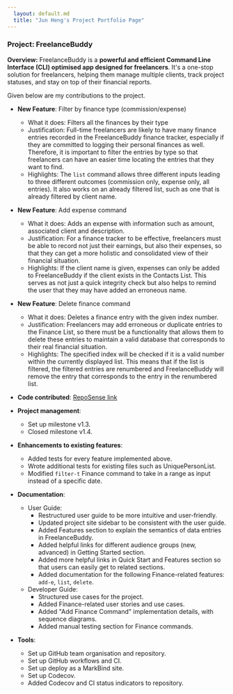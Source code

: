 ```yaml
---
  layout: default.md
  title: "Jun Heng's Project Portfolio Page"
---
```


### Project: FreelanceBuddy

**Overview:** FreelanceBuddy is a **powerful and efficient Command Line Interface (CLI)
optimised app designed for freelancers**.
It's a one-stop solution for freelancers, helping them manage multiple clients, track project statuses,
and stay on top of their financial reports.

Given below are my contributions to the project.

* **New Feature**: Filter by finance type (commission/expense)
  * What it does: Filters all the finances by their type
  * Justification: Full-time freelancers are likely to have many finance entries recorded in the FreelanceBuddy finance tracker, especially if they are committed to logging their personal finances as well.
Therefore, it is important to filter the entries by type so that freelancers can have an easier time locating the entries that they want to find.
  * Highlights: The `list` command allows three different inputs leading to three different outcomes (commission only, expense only, all entries).
It also works on an already filtered list, such as one that is already filtered by client name.

* **New Feature**: Add expense command
  * What it does: Adds an expense with information such as amount, associated client and description.
  * Justification: For a finance tracker to be effective, freelancers must be able to record not just their earnings, but also their expenses, so that they can get a more holistic and consolidated view of their financial situation.
  * Highlights: If the client name is given, expenses can only be added to FreelanceBuddy if the client exists in the Contacts List. 
This serves as not just a quick integrity check but also helps to remind the user that they may have added an erroneous name.

* **New Feature**: Delete finance command
  * What it does: Deletes a finance entry with the given index number.
  * Justification: Freelancers may add erroneous or duplicate entries to the Finance List, so there must be a functionality that allows them to delete these entries to maintain a valid database that corresponds to their real financial situation.
  * Highlights: The specified index will be checked if it is a valid number within the currently displayed list.
This means that if the list is filtered, the filtered entries are renumbered and FreelanceBuddy will remove the entry that corresponds to the entry in the renumbered list.

* **Code contributed**: [RepoSense link](https://nus-cs2103-ay2324s1.github.io/tp-dashboard/?search=chew01&breakdown=true)

* **Project management**:
  * Set up milestone v1.3.
  * Closed milestone v1.4.

* **Enhancements to existing features**:
  * Added tests for every feature implemented above. 
  * Wrote additional tests for existing files such as UniquePersonList.
  * Modified `filter-t` Finance command to take in a range as input instead of a specific date.

* **Documentation**:
  * User Guide:
    * Restructured user guide to be more intuitive and user-friendly.
    * Updated project site sidebar to be consistent with the user guide.
    * Added Features section to explain the semantics of data entries in FreelanceBuddy.
    * Added helpful links for different audience groups (new, advanced) in Getting Started section.
    * Added more helpful links in Quick Start and Features section so that users can easily get to related sections.
    * Added documentation for the following Finance-related features: `add-e`, `list`, `delete`.
  * Developer Guide:
    * Structured use cases for the project. 
    * Added Finance-related user stories and use cases.
    * Added "Add Finance Command" implementation details, with sequence diagrams.
    * Added manual testing section for Finance commands.

* **Tools**:
  * Set up GitHub team organisation and repository.
  * Set up GitHub workflows and CI.
  * Set up deploy as a MarkBind site.
  * Set up Codecov.
  * Added Codecov and CI status indicators to repository.
